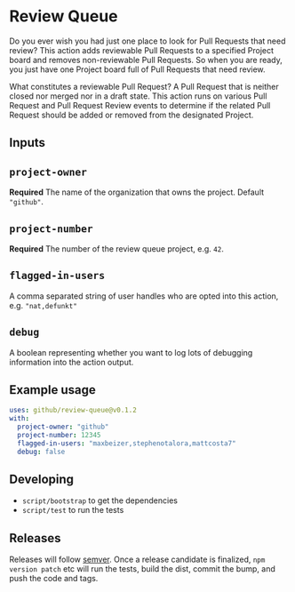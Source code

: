 # Review Queue

Do you ever wish you had just one place to look for Pull Requests that need review? This action adds reviewable Pull Requests to a specified Project board and removes non-reviewable Pull Requests. So when you are ready, you just have one Project board full of Pull Requests that need review.

What constitutes a reviewable Pull Request? A Pull Request that is neither closed nor merged nor in a draft state. This action runs on various Pull Request and Pull Request Review events to determine if the related Pull Request should be added or removed from the designated Project.

## Inputs

## `project-owner`

**Required** The name of the organization that owns the project. Default `"github"`.

## `project-number`

**Required** The number of the review queue project, e.g. `42`.

## `flagged-in-users`

A comma separated string of user handles who are opted into this action, e.g. `"nat,defunkt"`

## `debug`

A boolean representing whether you want to log lots of debugging information into the action output.

## Example usage

```yml
uses: github/review-queue@v0.1.2
with:
  project-owner: "github"
  project-number: 12345
  flagged-in-users: "maxbeizer,stephenotalora,mattcosta7"
  debug: false
```

## Developing

- `script/bootstrap` to get the dependencies
- `script/test` to run the tests

## Releases

Releases will follow [semver](https://semver.org/). Once a release candidate is finalized, `npm version patch` etc will run the tests, build the dist, commit the bump, and push the code and tags.
